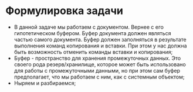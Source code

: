 # Формулировка задачи
* В данной задаче мы работаем с документом. 
Вернее с его гипотетическом буфером. 
Буфер документа должен являться частью самого документа. 
Буфер должен заполняться в результате выполнения команд 
копирования и вставки. При этом у нас должна быть возможность
отменить команды вставки и копирования;
* Буфер - пространство для хранения промежуточных данных. 
Это своего рода резерв/хранилище, которое может быть 
использовано для работы с промежуточными данными, но
при этом сам буфер предполагает, что мы работаем с ним, как
с системным объектом;
* Ныряем и разбираемся;
